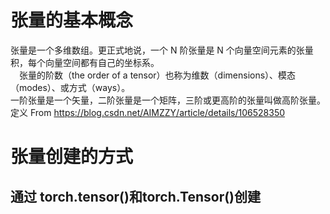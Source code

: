 # 张量的基本概念
 张量是一个多维数组。更正式地说，一个 N 阶张量是 N 个向量空间元素的张量积，每个向量空间都有自己的坐标系。  
 张量的阶数（the order of a tensor）也称为维数（dimensions）、模态（modes）、或方式（ways）。  
 一阶张量是一个矢量，二阶张量是一个矩阵，三阶或更高阶的张量叫做高阶张量。 
 定义 From https://blog.csdn.net/AIMZZY/article/details/106528350  
 
 # 张量创建的方式  
 ## 通过 torch.tensor()和torch.Tensor()创建  
